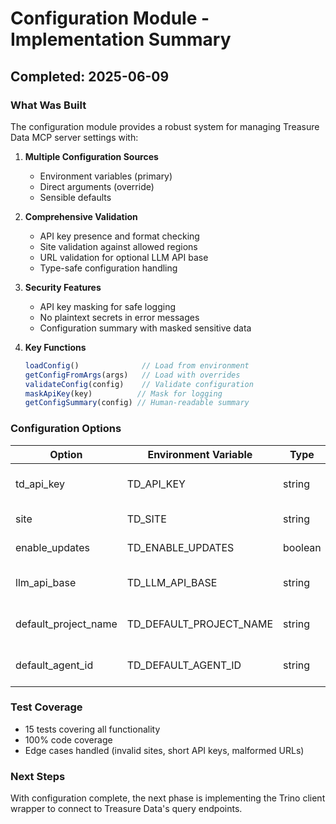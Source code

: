 # Configuration Module - Implementation Summary

## Completed: 2025-06-09

### What Was Built

The configuration module provides a robust system for managing Treasure Data MCP server settings with:

1. **Multiple Configuration Sources**
   - Environment variables (primary)
   - Direct arguments (override)
   - Sensible defaults

2. **Comprehensive Validation**
   - API key presence and format checking
   - Site validation against allowed regions
   - URL validation for optional LLM API base
   - Type-safe configuration handling

3. **Security Features**
   - API key masking for safe logging
   - No plaintext secrets in error messages
   - Configuration summary with masked sensitive data

4. **Key Functions**
   ```typescript
   loadConfig()              // Load from environment
   getConfigFromArgs(args)   // Load with overrides
   validateConfig(config)    // Validate configuration
   maskApiKey(key)          // Mask for logging
   getConfigSummary(config) // Human-readable summary
   ```

### Configuration Options

| Option | Environment Variable | Type | Default | Description |
|--------|---------------------|------|---------|-------------|
| td_api_key | TD_API_KEY | string | required | Treasure Data API key |
| site | TD_SITE | string | 'us01' | TD region endpoint |
| enable_updates | TD_ENABLE_UPDATES | boolean | false | Allow write operations |
| llm_api_base | TD_LLM_API_BASE | string | optional | Custom LLM API endpoint |
| default_project_name | TD_DEFAULT_PROJECT_NAME | string | optional | Default project for chat |
| default_agent_id | TD_DEFAULT_AGENT_ID | string | optional | Default agent for chat |

### Test Coverage

- 15 tests covering all functionality
- 100% code coverage
- Edge cases handled (invalid sites, short API keys, malformed URLs)

### Next Steps

With configuration complete, the next phase is implementing the Trino client wrapper to connect to Treasure Data's query endpoints.